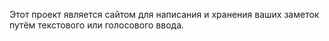 Этот проект является сайтом для написания и хранения ваших заметок путём текстового или голосового ввода.
